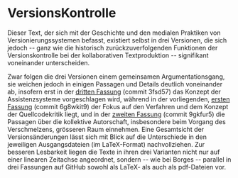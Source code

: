 # VersionsKontrolle

Dieser Text, der sich mit der Geschichte und den medialen Praktiken von
Versionierungssystemen befasst, existiert selbst in drei Versionen, die
sich jedoch -- ganz wie die historisch zurückzuverfolgenden Funktionen
der Versionskontrolle bei der kollaborativen Textproduktion --
signifikant voneinander unterscheiden.

Zwar folgen die drei Versionen einem gemeinsamen Argumentationsgang, sie
weichen jedoch in einigen Passagen und Details deutlich voneinander ab,
insofern erst in der [dritten
Fassung](https://github.com/nachsommer/VersionsKontrolle/tree/master/3.Fassung)
(commit 3fsd57) das Konzept der Assistenzsysteme vorgeschlagen wird,
während in der vorliegenden, [ersten
Fassung](https://github.com/nachsommer/VersionsKontrolle/tree/master/1.Fassung)
(commit 6g8wkit9) der Fokus auf den Verfahren und dem Konzept der
Quellcodekritik liegt, und in der [zweiten
Fassung](https://github.com/nachsommer/VersionsKontrolle/tree/master/2.Fassung)
(commit 9gkfur5) die Passagen über die kollektive Autorschaft,
insbesondere beim Vorgang des Verschmelzens, grösseren Raum einnehmen.
Eine Gesamtsicht der Versionsänderungen lässt sich mit Blick auf die
Unterschiede in den jeweiligen Ausgangsdateien (im LaTeX-Format)
nachvollziehen. Zur besseren Lesbarkeit liegen die Texte in ihren drei
Varianten nicht nur auf einer linearen Zeitachse angeordnet, sondern --
wie bei Borges -- parallel in drei Fassungen auf GitHub sowohl als
LaTeX- als auch als pdf-Dateien vor.
